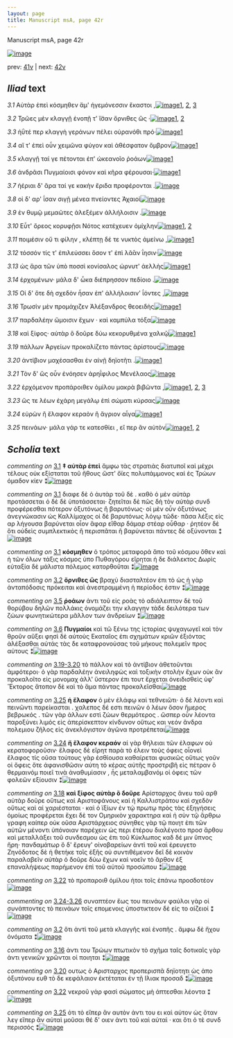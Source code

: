 ```yaml
---
layout: page
title: Manuscript msA, page 42r
---
```


Manuscript msA, page 42r

[![image](http://www.homermultitext.org/iipsrv?OBJ=IIP,1.0&FIF=/project/homer/pyramidal/deepzoom/hmt/vaimg/2017a/VA042RN_0043.tif&WID=100&CVT=JPEG)](http://www.homermultitext.org/ict2/?urn=urn:cite2:hmt:vaimg.2017a:VA042RN_0043)

prev:  [41v](../41v) | next:  [42v](../42v)

## *Iliad* text

*3.1* <a id="3.1"/> Αὐτὰρ ἐπεὶ κόσμηθεν ἅμ' ἡγεμόνεσσιν ἕκαστοι ,[![image](http://www.homermultitext.org/iipsrv?OBJ=IIP,1.0&FIF=/project/homer/pyramidal/deepzoom/hmt/vaimg/2017a/VA042RN_0043.tif&RGN=0.15,0.2314,0.39,0.0293&WID=1000&CVT=JPEG)](http://www.homermultitext.org/ict2/?urn=urn:cite2:hmt:vaimg.2017a:VA042RN_0043@0.15,0.2314,0.39,0.0293)[1](#msA_3.671), [2](#msA_3.1), [3](#msA_3.5)

*3.2* <a id="3.2"/> Τρῶες μὲν κλαγγῇ ἐνοπῇ τ' ἴ̈σαν ὄρνιθες ὣς ·[![image](http://www.homermultitext.org/iipsrv?OBJ=IIP,1.0&FIF=/project/homer/pyramidal/deepzoom/hmt/vaimg/2017a/VA042RN_0043.tif&RGN=0.15,0.2509,0.39,0.0278&WID=1000&CVT=JPEG)](http://www.homermultitext.org/ict2/?urn=urn:cite2:hmt:vaimg.2017a:VA042RN_0043@0.15,0.2509,0.39,0.0278)[1](#msAint_3.4), [2](#msA_3.8)

*3.3* <a id="3.3"/> ἠΰτέ περ κλαγγὴ γεράνων πέλει οὐρανόθι πρό·[![image](http://www.homermultitext.org/iipsrv?OBJ=IIP,1.0&FIF=/project/homer/pyramidal/deepzoom/hmt/vaimg/2017a/VA042RN_0043.tif&RGN=0.148,0.2705,0.39,0.0278&WID=1000&CVT=JPEG)](http://www.homermultitext.org/ict2/?urn=urn:cite2:hmt:vaimg.2017a:VA042RN_0043@0.148,0.2705,0.39,0.0278)[1](#msA_3.10)

*3.4* <a id="3.4"/> αἵ τ' ἐπεὶ οὖν χειμῶνα φύγον καὶ ἀθέσφατον ὄμβρον[![image](http://www.homermultitext.org/iipsrv?OBJ=IIP,1.0&FIF=/project/homer/pyramidal/deepzoom/hmt/vaimg/2017a/VA042RN_0043.tif&RGN=0.146,0.2885,0.418,0.0278&WID=1000&CVT=JPEG)](http://www.homermultitext.org/ict2/?urn=urn:cite2:hmt:vaimg.2017a:VA042RN_0043@0.146,0.2885,0.418,0.0278)[1](#msA_3.12)

*3.5* <a id="3.5"/> κλαγγῇ ταί γε πέτονται ἐπ' ὠκεανοῖο ῥοάων[![image](http://www.homermultitext.org/iipsrv?OBJ=IIP,1.0&FIF=/project/homer/pyramidal/deepzoom/hmt/vaimg/2017a/VA042RN_0043.tif&RGN=0.148,0.3065,0.378,0.0278&WID=1000&CVT=JPEG)](http://www.homermultitext.org/ict2/?urn=urn:cite2:hmt:vaimg.2017a:VA042RN_0043@0.148,0.3065,0.378,0.0278)[1](#msA_3.15)

*3.6* <a id="3.6"/> ἀνδρᾶσι Πυγμαίοισι φόνον καὶ κῆρα φέρουσαι·[![image](http://www.homermultitext.org/iipsrv?OBJ=IIP,1.0&FIF=/project/homer/pyramidal/deepzoom/hmt/vaimg/2017a/VA042RN_0043.tif&RGN=0.139,0.3253,0.404,0.0278&WID=1000&CVT=JPEG)](http://www.homermultitext.org/ict2/?urn=urn:cite2:hmt:vaimg.2017a:VA042RN_0043@0.139,0.3253,0.404,0.0278)[1](#msA_3.16)

*3.7* <a id="3.7"/> ἠέριαι δ' ἄρα ταί γε κακὴν ἔριδα προφέρονται .[![image](http://www.homermultitext.org/iipsrv?OBJ=IIP,1.0&FIF=/project/homer/pyramidal/deepzoom/hmt/vaimg/2017a/VA042RN_0043.tif&RGN=0.14,0.3479,0.404,0.0278&WID=1000&CVT=JPEG)](http://www.homermultitext.org/ict2/?urn=urn:cite2:hmt:vaimg.2017a:VA042RN_0043@0.14,0.3479,0.404,0.0278)

*3.8* <a id="3.8"/> οἱ δ' αρ' ΐσαν σιγῇ μένεα πνείοντες Ἀχαιοὶ[![image](http://www.homermultitext.org/iipsrv?OBJ=IIP,1.0&FIF=/project/homer/pyramidal/deepzoom/hmt/vaimg/2017a/VA042RN_0043.tif&RGN=0.134,0.3666,0.374,0.0233&WID=1000&CVT=JPEG)](http://www.homermultitext.org/ict2/?urn=urn:cite2:hmt:vaimg.2017a:VA042RN_0043@0.134,0.3666,0.374,0.0233)

*3.9* <a id="3.9"/> ἐν θυμῷ μεμαῶτες ἀλεξέμεν ἀλλήλοισιν .[![image](http://www.homermultitext.org/iipsrv?OBJ=IIP,1.0&FIF=/project/homer/pyramidal/deepzoom/hmt/vaimg/2017a/VA042RN_0043.tif&RGN=0.136,0.3869,0.397,0.0255&WID=1000&CVT=JPEG)](http://www.homermultitext.org/ict2/?urn=urn:cite2:hmt:vaimg.2017a:VA042RN_0043@0.136,0.3869,0.397,0.0255)

*3.10* <a id="3.10"/> Εὖτ' ὄρεος κορυφῇσι Νότος κατέχευεν ὀμίχλην[![image](http://www.homermultitext.org/iipsrv?OBJ=IIP,1.0&FIF=/project/homer/pyramidal/deepzoom/hmt/vaimg/2017a/VA042RN_0043.tif&RGN=0.128,0.4042,0.426,0.0255&WID=1000&CVT=JPEG)](http://www.homermultitext.org/ict2/?urn=urn:cite2:hmt:vaimg.2017a:VA042RN_0043@0.128,0.4042,0.426,0.0255)[1](#msAint_3.22), [2](#msA_3.23)

*3.11* <a id="3.11"/> ποιμέσιν οὔ τι φίλην , κλέπτῃ δέ τε νυκτὸς ἀμείνω ,[![image](http://www.homermultitext.org/iipsrv?OBJ=IIP,1.0&FIF=/project/homer/pyramidal/deepzoom/hmt/vaimg/2017a/VA042RN_0043.tif&RGN=0.129,0.4252,0.426,0.0255&WID=1000&CVT=JPEG)](http://www.homermultitext.org/ict2/?urn=urn:cite2:hmt:vaimg.2017a:VA042RN_0043@0.129,0.4252,0.426,0.0255)[1](#msA_3.25)

*3.12* <a id="3.12"/> τόσσόν τίς τ' ἐπιλεύσσει ὅσον τ' ἐπὶ λᾶ̄αν ΐησιν·[![image](http://www.homermultitext.org/iipsrv?OBJ=IIP,1.0&FIF=/project/homer/pyramidal/deepzoom/hmt/vaimg/2017a/VA042RN_0043.tif&RGN=0.126,0.4455,0.381,0.0255&WID=1000&CVT=JPEG)](http://www.homermultitext.org/ict2/?urn=urn:cite2:hmt:vaimg.2017a:VA042RN_0043@0.126,0.4455,0.381,0.0255)

*3.13* <a id="3.13"/> ὡς ἄρα τῶν ὑπὸ ποσσὶ κονίσαλος ώρνυτ' ἀελλὴς[![image](http://www.homermultitext.org/iipsrv?OBJ=IIP,1.0&FIF=/project/homer/pyramidal/deepzoom/hmt/vaimg/2017a/VA042RN_0043.tif&RGN=0.123,0.4636,0.413,0.0255&WID=1000&CVT=JPEG)](http://www.homermultitext.org/ict2/?urn=urn:cite2:hmt:vaimg.2017a:VA042RN_0043@0.123,0.4636,0.413,0.0255)[1](#msAint_3.28)

*3.14* <a id="3.14"/> ἐρχομένων· μάλα δ' ὦκα διέπρησσον πεδίοιο .[![image](http://www.homermultitext.org/iipsrv?OBJ=IIP,1.0&FIF=/project/homer/pyramidal/deepzoom/hmt/vaimg/2017a/VA042RN_0043.tif&RGN=0.121,0.4816,0.413,0.0255&WID=1000&CVT=JPEG)](http://www.homermultitext.org/ict2/?urn=urn:cite2:hmt:vaimg.2017a:VA042RN_0043@0.121,0.4816,0.413,0.0255)

*3.15* <a id="3.15"/> Οἱ δ' ὅτε δὴ σχεδὸν ἦσαν ἐπ' ἀλλήλοισιν' ΐόντες ,[![image](http://www.homermultitext.org/iipsrv?OBJ=IIP,1.0&FIF=/project/homer/pyramidal/deepzoom/hmt/vaimg/2017a/VA042RN_0043.tif&RGN=0.121,0.5011,0.391,0.0255&WID=1000&CVT=JPEG)](http://www.homermultitext.org/ict2/?urn=urn:cite2:hmt:vaimg.2017a:VA042RN_0043@0.121,0.5011,0.391,0.0255)

*3.16* <a id="3.16"/> Τρωσὶν μὲν προμάχιζεν Ἀλέξανδρος θεοειδὴς[![image](http://www.homermultitext.org/iipsrv?OBJ=IIP,1.0&FIF=/project/homer/pyramidal/deepzoom/hmt/vaimg/2017a/VA042RN_0043.tif&RGN=0.122,0.5199,0.41,0.0255&WID=1000&CVT=JPEG)](http://www.homermultitext.org/ict2/?urn=urn:cite2:hmt:vaimg.2017a:VA042RN_0043@0.122,0.5199,0.41,0.0255)[1](#msAint_3.31)

*3.17* <a id="3.17"/> παρδαλέην ὤμοισιν ἔχων · καὶ καμπύλα τόξα[![image](http://www.homermultitext.org/iipsrv?OBJ=IIP,1.0&FIF=/project/homer/pyramidal/deepzoom/hmt/vaimg/2017a/VA042RN_0043.tif&RGN=0.12,0.5409,0.41,0.0255&WID=1000&CVT=JPEG)](http://www.homermultitext.org/ict2/?urn=urn:cite2:hmt:vaimg.2017a:VA042RN_0043@0.12,0.5409,0.41,0.0255)

*3.18* <a id="3.18"/> καὶ ξίφος· αὐτὰρ ὃ δοῦρε δύω κεκορυθμένα χαλκῷ[![image](http://www.homermultitext.org/iipsrv?OBJ=IIP,1.0&FIF=/project/homer/pyramidal/deepzoom/hmt/vaimg/2017a/VA042RN_0043.tif&RGN=0.122,0.5597,0.434,0.0255&WID=1000&CVT=JPEG)](http://www.homermultitext.org/ict2/?urn=urn:cite2:hmt:vaimg.2017a:VA042RN_0043@0.122,0.5597,0.434,0.0255)[1](#msA_3.674)

*3.19* <a id="3.19"/> πάλλων Ἀργείων προκαλίζετο πάντας ἀρίστους[![image](http://www.homermultitext.org/iipsrv?OBJ=IIP,1.0&FIF=/project/homer/pyramidal/deepzoom/hmt/vaimg/2017a/VA042RN_0043.tif&RGN=0.12,0.5778,0.412,0.0255&WID=1000&CVT=JPEG)](http://www.homermultitext.org/ict2/?urn=urn:cite2:hmt:vaimg.2017a:VA042RN_0043@0.12,0.5778,0.412,0.0255)

*3.20* <a id="3.20"/> ἀντίβιον μαχέσασθαι ἐν αἰνῇ δηϊοτῆτι .[![image](http://www.homermultitext.org/iipsrv?OBJ=IIP,1.0&FIF=/project/homer/pyramidal/deepzoom/hmt/vaimg/2017a/VA042RN_0043.tif&RGN=0.121,0.595,0.368,0.0255&WID=1000&CVT=JPEG)](http://www.homermultitext.org/ict2/?urn=urn:cite2:hmt:vaimg.2017a:VA042RN_0043@0.121,0.595,0.368,0.0255)[1](#msAint_3.43)

*3.21* <a id="3.21"/> Τὸν δ' ὣς οὖν ἐνόησεν ἀρηΐφιλος Μενέλαος[![image](http://www.homermultitext.org/iipsrv?OBJ=IIP,1.0&FIF=/project/homer/pyramidal/deepzoom/hmt/vaimg/2017a/VA042RN_0043.tif&RGN=0.117,0.6153,0.397,0.0255&WID=1000&CVT=JPEG)](http://www.homermultitext.org/ict2/?urn=urn:cite2:hmt:vaimg.2017a:VA042RN_0043@0.117,0.6153,0.397,0.0255)

*3.22* <a id="3.22"/> ἐρχόμενον προπάροιθεν ὁμίλου μακρὰ βιβῶντα ,[![image](http://www.homermultitext.org/iipsrv?OBJ=IIP,1.0&FIF=/project/homer/pyramidal/deepzoom/hmt/vaimg/2017a/VA042RN_0043.tif&RGN=0.118,0.6304,0.434,0.0293&WID=1000&CVT=JPEG)](http://www.homermultitext.org/ict2/?urn=urn:cite2:hmt:vaimg.2017a:VA042RN_0043@0.118,0.6304,0.434,0.0293)[1](#msAil_3.46), [2](#msA_3.672), [3](#msAint_3.49)

*3.23* <a id="3.23"/> ὥς τε λέων ἐχάρη μεγάλῳ ἐπὶ σώματι κύρσας[![image](http://www.homermultitext.org/iipsrv?OBJ=IIP,1.0&FIF=/project/homer/pyramidal/deepzoom/hmt/vaimg/2017a/VA042RN_0043.tif&RGN=0.121,0.6559,0.403,0.0203&WID=1000&CVT=JPEG)](http://www.homermultitext.org/ict2/?urn=urn:cite2:hmt:vaimg.2017a:VA042RN_0043@0.121,0.6559,0.403,0.0203)

*3.24* <a id="3.24"/> εὑρὼν ἢ ἔλαφον κεραὸν ἢ ἄγριον αἶγα[![image](http://www.homermultitext.org/iipsrv?OBJ=IIP,1.0&FIF=/project/homer/pyramidal/deepzoom/hmt/vaimg/2017a/VA042RN_0043.tif&RGN=0.118,0.6717,0.369,0.024&WID=1000&CVT=JPEG)](http://www.homermultitext.org/ict2/?urn=urn:cite2:hmt:vaimg.2017a:VA042RN_0043@0.118,0.6717,0.369,0.024)[1](#msA_3.673)

*3.25* <a id="3.25"/> πεινάων· μάλα γάρ τε κατεσθίει , εἴ περ ἂν αὐτὸν[![image](http://www.homermultitext.org/iipsrv?OBJ=IIP,1.0&FIF=/project/homer/pyramidal/deepzoom/hmt/vaimg/2017a/VA042RN_0043.tif&RGN=0.114,0.6897,0.392,0.024&WID=1000&CVT=JPEG)](http://www.homermultitext.org/ict2/?urn=urn:cite2:hmt:vaimg.2017a:VA042RN_0043@0.114,0.6897,0.392,0.024)[1](#msA_3.50), [2](#msAint_3.55)

## *Scholia* text

*commenting on* [3.1](#3.1)  <a id="msA_3.5"/> **‡ αὐτὰρ ἐπεὶ** ἄμφω τὰς στρατιὰς διατυποῖ καὶ μέχρι τέλους οὐκ εξίσταται τοῦ ἤθους ὥστ' ὄϊες πολυπάμμονος καὶ ἐς Τρώων όμαδον κίεν ⁑[![image](http://www.homermultitext.org/iipsrv?OBJ=IIP,1.0&FIF=/project/homer/pyramidal/deepzoom/hmt/vaimg/2017a/VA042RN_0043.tif&RGN=0.13522476,0.11950207,0.60574797,0.03098202&WID=1000&CVT=JPEG)](http://www.homermultitext.org/ict2/?urn=urn:cite2:hmt:vaimg.2017a:VA042RN_0043@0.13522476,0.11950207,0.60574797,0.03098202)

*commenting on* [3.1](#3.1)  <a id="msA_3.1.comment"/> διαφε δὲ ὁ ἀυτὰρ τοῦ δὲ . καθὸ ὁ μὲν αὐτὰρ προτάσσεται ὁ δὲ δὲ ὑποτάσσεται· ζητεῖται δὲ πῶς δὴ τὸν αὐτὰρ συνδ προφέρεσθαι πότερον ὀξυτόνως ἢ βαρυτόνως· οἱ μὲν οὖν ὀξυτόνως ἀνεγνώκασιν ὡς Καλλίμαχος οἱ δὲ βαρυτόνως λόγῳ τῶδε· πᾶσα λέξις εἰς αρ λήγουσα βαρύνεται οἷον ἄφαρ εἴθαρ δάμαρ στέαρ οὖθαρ · ῥητέον δὲ ὅτι οὐδεὶς συμπλεκτικὸς ἢ περισπᾶται ῆ βαρύνεται πάντες δὲ οξύνονται ⁑[![image](http://www.homermultitext.org/iipsrv?OBJ=IIP,1.0&FIF=/project/homer/pyramidal/deepzoom/hmt/vaimg/2017a/VA042RN_0043.tif&RGN=0.13780398,0.13609959,0.60722181,0.04536653&WID=1000&CVT=JPEG)](http://www.homermultitext.org/ict2/?urn=urn:cite2:hmt:vaimg.2017a:VA042RN_0043@0.13780398,0.13609959,0.60722181,0.04536653)

*commenting on* [3.1](#3.1)  <a id="msA_3.671"/> **κόσμηθεν** ὁ τρόπος μεταφορά ἄπο τοῦ κόσμου ὅθεν καὶ ἡ τῶν όλων τάξις κόσμος ὑπο Πυθαγόρου εἴρηται ἡ δε διάλεκτος Δωρὶς εὐταξία δὲ μάλιστα πόλεμος κατορθοῦται ⁑[![image](http://www.homermultitext.org/iipsrv?OBJ=IIP,1.0&FIF=/project/homer/pyramidal/deepzoom/hmt/vaimg/2017a/VA042RN_0043.tif&RGN=0.11827561,0.16514523,0.65327929,0.03236515&WID=1000&CVT=JPEG)](http://www.homermultitext.org/ict2/?urn=urn:cite2:hmt:vaimg.2017a:VA042RN_0043@0.11827561,0.16514523,0.65327929,0.03236515)

*commenting on* [3.2](#3.2)  <a id="msA_3.8"/> **ὄρνιθες ὥς** βραχὺ διασταλτέον ἐπι τὸ ὡς ἡ γὰρ ἀνταπόδοσις πρόκειται καὶ ἀνεστραμμένη ἡ περίοδος ἐστιν ⁑[![image](http://www.homermultitext.org/iipsrv?OBJ=IIP,1.0&FIF=/project/homer/pyramidal/deepzoom/hmt/vaimg/2017a/VA042RN_0043.tif&RGN=0.13098747,0.18174274,0.61348563,0.02572614&WID=1000&CVT=JPEG)](http://www.homermultitext.org/ict2/?urn=urn:cite2:hmt:vaimg.2017a:VA042RN_0043@0.13098747,0.18174274,0.61348563,0.02572614)

*commenting on* [3.5](#3.5)  <a id="msA_3.15"/> **ῥοάων** ἀντι τοῦ εἰς ροὰς τὸ αδιάλειπτον δὲ τοῦ θορύβου δηλῶν πολλάκις ὀνομάζει την κλαγγην τὰδε δειλότερα των ζώων φωνητικώτερα μᾶλλον των ἀνδρείων ⁑[![image](http://www.homermultitext.org/iipsrv?OBJ=IIP,1.0&FIF=/project/homer/pyramidal/deepzoom/hmt/vaimg/2017a/VA042RN_0043.tif&RGN=0.53721444,0.24619640,0.22254974,0.04591978&WID=1000&CVT=JPEG)](http://www.homermultitext.org/ict2/?urn=urn:cite2:hmt:vaimg.2017a:VA042RN_0043@0.53721444,0.24619640,0.22254974,0.04591978)

*commenting on* [3.6](#3.6)  <a id="msA_3.16"/> **Πυγμαίοι** καὶ τῶ ξένω της ἱςτορίας ψυχαγωγεῖ καὶ τὸν θροῦν αὔξει φησὶ δὲ αὐτοὺς Εκαταῖος ἐπι σχημάτων κριῶν ἐξιόντας ἀλέξασθαι αὐτάς τὰς δε καταφρονούσας τοῦ μήκους πολεμεῖν προς αὐτους ⁑[![image](http://www.homermultitext.org/iipsrv?OBJ=IIP,1.0&FIF=/project/homer/pyramidal/deepzoom/hmt/vaimg/2017a/VA042RN_0043.tif&RGN=0.53205601,0.27939142,0.22328666,0.07745505&WID=1000&CVT=JPEG)](http://www.homermultitext.org/ict2/?urn=urn:cite2:hmt:vaimg.2017a:VA042RN_0043@0.53205601,0.27939142,0.22328666,0.07745505)

*commenting on* [3.19-3.20](#3.19-3.20)  <a id="msA_3.40.comment"/> τὸ πάλλον καὶ τὸ ἀντίβιον ἀθετοῦνται ἀμφότεροι· ὁ γὰρ παρδαλέην ἀνειληφὼς καὶ τοξικὴν στολὴν ἔχων οὐκ ἂν προκαλοῖτο εἰς μονομαχ ἀλλ' ὕστερον ἐπι τουτ ἔρχεται ὀνειδισθεὶς ὑφ' Ἕκτορος ἄτοπον δὲ καὶ τὸ ἅμα πάντας προκαλεῖσθαι[![image](http://www.homermultitext.org/iipsrv?OBJ=IIP,1.0&FIF=/project/homer/pyramidal/deepzoom/hmt/vaimg/2017a/VA042RN_0043.tif&RGN=0.52579219,0.61881051,0.22162859,0.06597510&WID=1000&CVT=JPEG)](http://www.homermultitext.org/ict2/?urn=urn:cite2:hmt:vaimg.2017a:VA042RN_0043@0.52579219,0.61881051,0.22162859,0.06597510)

*commenting on* [3.25](#3.25)  <a id="msA_3.50"/> **ἡ ἔλαφον** ὁ μὲν ἐλάφῳ καὶ τεθνειῶτι· ὁ δὲ λέοντι καὶ πεινῶντι παρείκασται . χαλεπος δέ εστι πεινῶν ὁ λέων ὅσον ἥμερος βεβρωκός . τῶν γὰρ ἀλλων εστὶ ζώων θερμότερος . ὥσπερ οὖν λέοντα παροξύνει λιμός εἰς ἀπερίσκεπτον κίνδυνον οὕτως και νεόν ἄνδρα πολεμιου ζῆλος εἰς ἀνεκλόγιστον ἀγῶνα προτρέπεται[![image](http://www.homermultitext.org/iipsrv?OBJ=IIP,1.0&FIF=/project/homer/pyramidal/deepzoom/hmt/vaimg/2017a/VA042RN_0043.tif&RGN=0.11385409,0.68492393,0.63780398,0.07468880&WID=1000&CVT=JPEG)](http://www.homermultitext.org/ict2/?urn=urn:cite2:hmt:vaimg.2017a:VA042RN_0043@0.11385409,0.68492393,0.63780398,0.07468880)

*commenting on* [3.24](#3.24)  <a id="msA_3.673"/> **ἤ ἔλαφον κεραόν** αἱ γὰρ θήλειαι τῶν ἐλαφων οὐ κερατοφοροῦσιν· ἔλαφος δὲ εἴρητ παρὰ τὸ έλειν τοὺς όφεις οἷονεὶ ἔλαφος τίς οῦσα τούτους γὰρ ἐσθίουσα καθαίρεται φυσικῶς οὕτως γοῦν οἱ ὄφεις ὅτε ἀφανισθῶσιν αύτη τὸ κέρας αὐτῆς προστριβῆ εἰς πέτραν ὅ θερμαινόμ ποιεῖ τινὰ ἀναθυμίασιν , ἧς μεταλαμβανόμ οἱ όφεις τῶν φολεῶν εξίουσιν ⁑[![image](http://www.homermultitext.org/iipsrv?OBJ=IIP,1.0&FIF=/project/homer/pyramidal/deepzoom/hmt/vaimg/2017a/VA042RN_0043.tif&RGN=0.11145910,0.77510373,0.64112012,0.04979253&WID=1000&CVT=JPEG)](http://www.homermultitext.org/ict2/?urn=urn:cite2:hmt:vaimg.2017a:VA042RN_0043@0.11145910,0.77510373,0.64112012,0.04979253)

*commenting on* [3.18](#3.18)  <a id="msA_3.674"/> **καὶ ξίφος αὐτὰρ ὃ δοῦρε** Αρίσταρχος ἄνευ τοῦ αρθ αὐτὰρ δοῦρε οὕτως καὶ Αριστοφάνους καὶ ἡ Καλλιστράτου καὶ σχεδὸν οὕτως καὶ αἱ χαριέσταται · καὶ ὁ ϊξίων ἐν τῴ πρωτῳ πρὸς τὰς ἐξηγήσεις ὁμοίως προφέρεται ἔχει δὲ τον Ομηρικὸν χαρακτηρα καὶ ἡ σὺν τῷ ἄρθρω γραφη καίπερ οὐκ οῦσα Αριστάρχειος σύνηθες γὰρ τῷ ποιητ ἐπι τῶν αὐτῶν μένοντι ὑπόνοιαν παρέχειν ὡς περι ἑτέρου διαλέγοιτο προσ ἄρθου καὶ μεταλλάξει τοῦ συνδεσμου ὡς ἐπι τοῦ Κύκλωπος καδ δέ μιν ὕπνος ἤρη· πανδαμάτωρ ὅ δ' ἔρευγ' οἰνοβαρείων ἀντὶ τοῦ καὶ ἐρευγετο Ζηνόδοτος δὲ ἡ θετήκε τοῖς ἑξῆς οὐ συντιθέμενον δεῖ δὲ κοινὸν παραλαβεῖν αὐτὰρ ὁ δοῦρε δύω ἔχων καὶ νοεῖν τὸ ἄρθον ἐξ επαναλήψεως παρήμενον ἐπὶ τοῦ αὐτοῦ προσώπου ⁑[![image](http://www.homermultitext.org/iipsrv?OBJ=IIP,1.0&FIF=/project/homer/pyramidal/deepzoom/hmt/vaimg/2017a/VA042RN_0043.tif&RGN=0.11938099,0.81742739,0.64664702,0.08049793&WID=1000&CVT=JPEG)](http://www.homermultitext.org/ict2/?urn=urn:cite2:hmt:vaimg.2017a:VA042RN_0043@0.11938099,0.81742739,0.64664702,0.08049793)

*commenting on* [3.22](#3.22)  <a id="msAil_3.46.comment"/> τὸ προπαροιθ ὁμίλου ἠτοι τοῖς ἐπάνω προσδοτέον[![image](http://www.homermultitext.org/iipsrv?OBJ=IIP,1.0&FIF=/project/homer/pyramidal/deepzoom/hmt/vaimg/2017a/VA042RN_0043.tif&RGN=0.14369934,0.63056708,0.15585851,0.01410788&WID=1000&CVT=JPEG)](http://www.homermultitext.org/ict2/?urn=urn:cite2:hmt:vaimg.2017a:VA042RN_0043@0.14369934,0.63056708,0.15585851,0.01410788)

*commenting on* [3.24-3.26](#3.24-3.26)  <a id="msAim_3.682.comment"/> συναπτέον ἕως του πεινάων φαύλοι γὰρ οἱ συνάπτοντες τὸ πεινάων τοῖς επομενοις ὑποστικτεον δὲ εἰς το αἰζειοί ⁑[![image](http://www.homermultitext.org/iipsrv?OBJ=IIP,1.0&FIF=/project/homer/pyramidal/deepzoom/hmt/vaimg/2017a/VA042RN_0043.tif&RGN=0.42446573,0.67510373,0.11238025,0.04647303&WID=1000&CVT=JPEG)](http://www.homermultitext.org/ict2/?urn=urn:cite2:hmt:vaimg.2017a:VA042RN_0043@0.42446573,0.67510373,0.11238025,0.04647303)

*commenting on* [3.2](#3.2)  <a id="msAint_3.4.comment"/> ὅτι ἀντὶ τοῦ μετὰ κλαγγῆς καὶ ἐνοπῆς . ἄμφω δὲ ἤχου ὀνόματα ⁑[![image](http://www.homermultitext.org/iipsrv?OBJ=IIP,1.0&FIF=/project/homer/pyramidal/deepzoom/hmt/vaimg/2017a/VA042RN_0043.tif&RGN=0.07184967,0.28049793,0.06890199,0.02461964&WID=1000&CVT=JPEG)](http://www.homermultitext.org/ict2/?urn=urn:cite2:hmt:vaimg.2017a:VA042RN_0043@0.07184967,0.28049793,0.06890199,0.02461964)

*commenting on* [3.16](#3.16)  <a id="msAint_3.31.comment"/> ἀντι του Τρώων πτωτικὸν τὸ σχῆμα ταῖς δοτικαῖς γὰρ ἀντι γενικῶν χρῶνται οἱ ποιηται ⁑[![image](http://www.homermultitext.org/iipsrv?OBJ=IIP,1.0&FIF=/project/homer/pyramidal/deepzoom/hmt/vaimg/2017a/VA042RN_0043.tif&RGN=0.06521739,0.52627939,0.05711127,0.05062241&WID=1000&CVT=JPEG)](http://www.homermultitext.org/ict2/?urn=urn:cite2:hmt:vaimg.2017a:VA042RN_0043@0.06521739,0.52627939,0.05711127,0.05062241)

*commenting on* [3.20](#3.20)  <a id="msAint_3.43.comment"/> ουτως ὁ Αρισταρχος προπερισπᾶ δηϊοτητι ὡς ἀπο ὀξυτόνου ευθ τὸ δε κεφάλαιον ἐκτέταται ἐν τῇ Ιλιακ προσαδ ⁑[![image](http://www.homermultitext.org/iipsrv?OBJ=IIP,1.0&FIF=/project/homer/pyramidal/deepzoom/hmt/vaimg/2017a/VA042RN_0043.tif&RGN=0.06061164,0.59211618,0.06300663,0.04121715&WID=1000&CVT=JPEG)](http://www.homermultitext.org/ict2/?urn=urn:cite2:hmt:vaimg.2017a:VA042RN_0043@0.06061164,0.59211618,0.06300663,0.04121715)

*commenting on* [3.22](#3.22)  <a id="msAint_3.49.comment"/> νεκροῦ γὰρ φασὶ σώματος μὴ άπτεσθαι λέοντα ⁑[![image](http://www.homermultitext.org/iipsrv?OBJ=IIP,1.0&FIF=/project/homer/pyramidal/deepzoom/hmt/vaimg/2017a/VA042RN_0043.tif&RGN=0.06263817,0.64273859,0.06374355,0.01728907&WID=1000&CVT=JPEG)](http://www.homermultitext.org/ict2/?urn=urn:cite2:hmt:vaimg.2017a:VA042RN_0043@0.06263817,0.64273859,0.06374355,0.01728907)

*commenting on* [3.25](#3.25)  <a id="msAint_3.55.comment"/> ὁτι τὸ εἴπερ ἂν αυτὸν ἀντι του ει καὶ αὐτον ὡς ὅταν λεγ εἴπερ ἂν αὐταὶ μοῦσαι θέ δ' οιεν ἀντι τοῦ καὶ αὐταὶ · και ὅτι ὁ τὲ συνδ περισσός ⁑[![image](http://www.homermultitext.org/iipsrv?OBJ=IIP,1.0&FIF=/project/homer/pyramidal/deepzoom/hmt/vaimg/2017a/VA042RN_0043.tif&RGN=0.06448047,0.69446750,0.11238025,0.03388658&WID=1000&CVT=JPEG)](http://www.homermultitext.org/ict2/?urn=urn:cite2:hmt:vaimg.2017a:VA042RN_0043@0.06448047,0.69446750,0.11238025,0.03388658)
